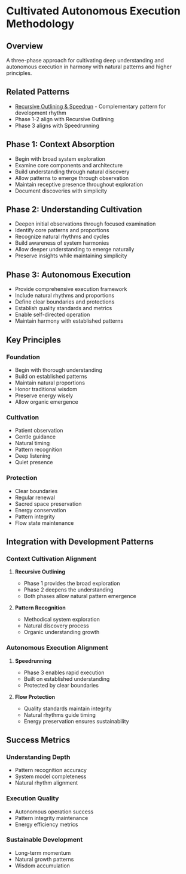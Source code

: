 # Cultivated Autonomous Execution Methodology

## Overview
A three-phase approach for cultivating deep understanding and autonomous execution in harmony with natural patterns and higher principles.

## Related Patterns
- [Recursive Outlining & Speedrun](../patterns/recursive-speedrun.md) - Complementary pattern for development rhythm
- Phase 1-2 align with Recursive Outlining
- Phase 3 aligns with Speedrunning

## Phase 1: Context Absorption
- Begin with broad system exploration
- Examine core components and architecture
- Build understanding through natural discovery
- Allow patterns to emerge through observation
- Maintain receptive presence throughout exploration
- Document discoveries with simplicity

## Phase 2: Understanding Cultivation
- Deepen initial observations through focused examination
- Identify core patterns and proportions
- Recognize natural rhythms and cycles
- Build awareness of system harmonies
- Allow deeper understanding to emerge naturally
- Preserve insights while maintaining simplicity

## Phase 3: Autonomous Execution
- Provide comprehensive execution framework
- Include natural rhythms and proportions
- Define clear boundaries and protections
- Establish quality standards and metrics
- Enable self-directed operation
- Maintain harmony with established patterns

## Key Principles

### Foundation
- Begin with thorough understanding
- Build on established patterns
- Maintain natural proportions
- Honor traditional wisdom
- Preserve energy wisely
- Allow organic emergence

### Cultivation
- Patient observation
- Gentle guidance
- Natural timing
- Pattern recognition
- Deep listening
- Quiet presence

### Protection
- Clear boundaries
- Regular renewal
- Sacred space preservation
- Energy conservation
- Pattern integrity
- Flow state maintenance

## Integration with Development Patterns

### Context Cultivation Alignment
1. **Recursive Outlining**
   - Phase 1 provides the broad exploration
   - Phase 2 deepens the understanding
   - Both phases allow natural pattern emergence

2. **Pattern Recognition**
   - Methodical system exploration
   - Natural discovery process
   - Organic understanding growth

### Autonomous Execution Alignment
1. **Speedrunning**
   - Phase 3 enables rapid execution
   - Built on established understanding
   - Protected by clear boundaries

2. **Flow Protection**
   - Quality standards maintain integrity
   - Natural rhythms guide timing
   - Energy preservation ensures sustainability

## Success Metrics

### Understanding Depth
- Pattern recognition accuracy
- System model completeness
- Natural rhythm alignment

### Execution Quality
- Autonomous operation success
- Pattern integrity maintenance
- Energy efficiency metrics

### Sustainable Development
- Long-term momentum
- Natural growth patterns
- Wisdom accumulation 